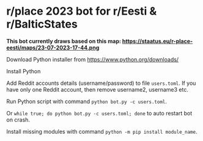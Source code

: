 # r/place 2023 bot for r/Eesti & r/BalticStates

**This bot currently draws based on this map: https://staatus.eu/r-place-eesti/maps/23-07-2023-17-44.png**

Download Python installer from https://www.python.org/downloads/

Install Python

Add Reddit accounts details (username/password) to file `users.toml`. If you have only one Reddit account, then remove username2, username3 etc.

Run Python script with command `python bot.py -c users.toml`.

Or `while true; do python bot.py -c users.toml; done` to auto restart bot on crash.

Install missing modules with command `python -m pip install module_name`.
